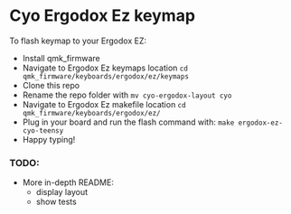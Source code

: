 # Cyo Ergodox Ez keymap

To flash keymap to your Ergodox EZ:

  * Install qmk_firmware
  * Navigate to Ergodox Ez keymaps location `cd qmk_firmware/keyboards/ergodox/ez/keymaps`
  * Clone this repo
  * Rename the repo folder with `mv cyo-ergodox-layout cyo`
  * Navigate to Ergodox Ez makefile location `cd qmk_firmware/keyboards/ergodox/ez/`
  * Plug in your board and run the flash command with: `make ergodox-ez-cyo-teensy`
  * Happy typing!

### TODO:

  * More in-depth README:
    * display layout
    * show tests
